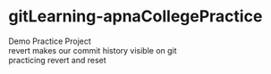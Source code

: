 # gitLearning-apnaCollegePractice

Demo Practice Project
</br>
revert makes our commit history visible on git
</br>
practicing revert and reset
